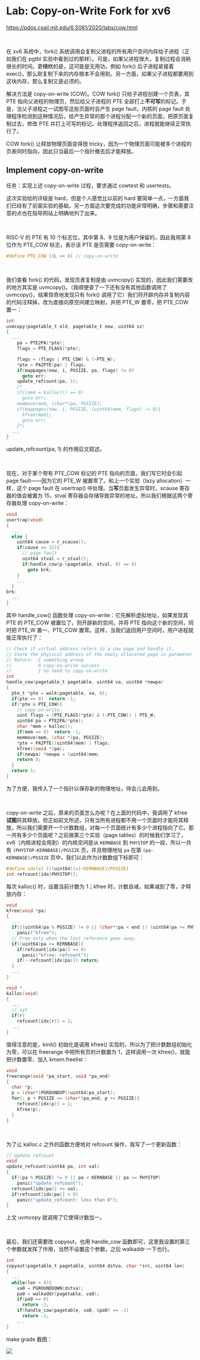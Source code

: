 # Lab: Copy-on-Write Fork for xv6

https://pdos.csail.mit.edu/6.S081/2020/labs/cow.html

<br>

在 xv6 系统中，fork() 系统调用会复制父进程的所有用户空间内存给子进程（正如我们在 pgtbl 实验中看到过的那样）。可是，如果父进程很大，复制过程会消耗很长的时间。更糟糕的是，这可能是无用功，例如 fork() 后子进程紧接着 exec()，那么刚复制下来的内存根本不会用到。另一方面，如果父子进程都要用到这块内存，那么复制又是必须的。

解决方法是 copy-on-write (COW)。COW fork() 只给子进程创建一个页表，其 PTE 指向父进程的物理页，然后给父子进程的 PTE 全部打上**不可写**的标记。于是，当父子进程之一试图写这些页面时会产生 page fault，内核的 page fault 处理程序检测到这种情况后，给产生异常的那个进程分配一个新的页面，把原页面复制过去，修改 PTE 并打上可写的标记。处理程序返回之后，进程就能继续正常执行了。

COW fork() 让释放物理页面变得很 tricky，因为一个物理页面可能被多个进程的页表同时指向，因此只当最后一个指针撤去后才能释放。



## Implement copy-on-write

任务：实现上述 copy-on-write 过程，要求通过 cowtest 和 usertests。

这次实验给的评级是 hard，但是个人感觉比以前的 hard 要简单一点，一方面我们已经有了前面实验的基础，另一方面这次要完成的功能非常明确，步骤和需要注意的点也在指导网站上明确地列了出来。

<br>

RISC-V 的 PTE 有 10 个标志位，其中第 8、9 位是为用户保留的，因此我用第 8 位作为 PTE_COW 标志，表示该 PTE 是否需要 copy-on-write：

```c
#define PTE_COW (1L << 8) // copy-on-write
```

<br>

我们查看 fork() 的代码，发现页表复制是由 uvmcopy() 实现的，因此我们需要改的地方其实是 uvmcopy()。（我顺便查了一下还有没有其他函数调用了 uvmcopy()，结果惊奇地发现只有 fork() 调用了它）我们将开辟内存并复制内容的代码注释掉，改为直接向原空间建立映射，并把 PTE_W 置零，把 PTE_COW 置一：

```c
int
uvmcopy(pagetable_t old, pagetable_t new, uint64 sz)
{
  ...
    pa = PTE2PA(*pte);
    flags = PTE_FLAGS(*pte);

    flags = (flags | PTE_COW) & (~PTE_W);
    *pte = PA2PTE(pa) | flags;
    if(mappages(new, i, PGSIZE, pa, flags) != 0)
      goto err;
    update_refcount(pa, 1);
    /*
    if((mem = kalloc()) == 0)
      goto err;
    memmove(mem, (char*)pa, PGSIZE);
    if(mappages(new, i, PGSIZE, (uint64)mem, flags) != 0){
      kfree(mem);
      goto err;
    }*/
  ...
}
```

update_refcount(pa, 1) 的作用后文叙述。

<br>

现在，对于某个带有 PTE_COW 标记的 PTE 指向的页面，我们写它时会引起 page fault——因为它的 PTE_W 被置零了。和上一个实验（lazy allocation）一样，这个 page fault 在 usertrap() 中处理。当**写**页面发生异常时，scause 寄存器的值会被置为 15，stval 寄存器会存储导致异常的地址，所以我们根据这两个寄存器处理 copy-on-write：

```c
void
usertrap(void)
{
  ...
  else {
    uint64 cause = r_scause();
    if(cause == 15){
      // page fault
      uint64 stval = r_stval();
      if(handle_cow(p->pagetable, stval, 0) == 0)
        goto brk;
    }
    ...
  }
brk:
  ...
}
```

其中 handle_cow() 函数处理 copy-on-write：它先解析虚拟地址，如果发现其 PTE 的 PTE_COW 被置位了，则开辟新的空间，并将 PTE 指向这个新的空间，同时把 PTE_W 置一、PTE_COW 置零。这样，当我们返回用户空间时，用户进程就能正常执行了：

```c
// Check if virtual address refers to a cow page and handle it.
// Store the physical address of the newly allocated page in parameter newpa.
// Return: -1 something wrong
//          0 copy-on-write success
//          1 no need to copy-on-write
int
handle_cow(pagetable_t pagetable, uint64 va, uint64 *newpa)
{
  pte_t *pte = walk(pagetable, va, 0);
  if(pte == 0)  return -1;
  if(*pte & PTE_COW){
    // copy-on-write
    uint flags = (PTE_FLAGS(*pte) & (~PTE_COW)) | PTE_W;
    uint64 pa = PTE2PA(*pte);
    char *mem = kalloc();
    if(mem == 0)  return -1;
    memmove(mem, (char *)pa, PGSIZE);
    *pte = PA2PTE((uint64)mem) | flags;
    kfree((void *)pa);
    if(newpa) *newpa = (uint64)mem;
    return 0;
  }
  return 1;
}
```

为了方便，我传入了一个指针以保存新的物理地址，待会儿会用到。

<br>

copy-on-write 之后，原来的页面怎么办呢？在上面的代码中，我调用了 kfree **试图**将其释放。但正如前文所述，只有当所有进程都不用一个页面时才能将其释放，所以我们需要开一个计数数组，对每一个页面统计有多少个进程指向了它。那一共有多少个页面呢？之前做第三个实验（page tables）的时候我们学习了，xv6（内核进程会用到）的内核空间是从 `KERNBASE` 到 `PHYSTOP` 的一段，所以一共有 `(PHYSTOP-KERNBASE)/PGSIZE` 页，并且物理地址 `pa` 在第 `(pa-KERNBASE)/PGSIZE` 页中，我们以此作为计数数组下标即可：

```c
#define idx(x) (((uint64)(x)-KERNBASE)/PGSIZE)
int refcount[idx(PHYSTOP)];
```

每次 kalloc() 时，设置当前计数为 1；kfree 时，计数自减，如果减到了零，才释放内存：

```c
void
kfree(void *pa)
{
  ...
  if(((uint64)pa % PGSIZE) != 0 || (char*)pa < end || (uint64)pa >= PHYSTOP)
    panic("kfree");
  // Free only when the last reference goes away.
  if((uint64)pa >= KERNBASE){
    if(refcount[idx(pa)] <= 0)
      panic("kfree: refcount");
    if(--refcount[idx(pa)]) return;
  }
  ...
}

void *
kalloc(void)
{
  ...
  // xyf
  if(r)
    refcount[idx(r)] = 1;
  ...
}
```

值得注意的是，kinit() 初始化是调用 kfree() 实现的，所以为了把计数数组初始化为零，可以在 freerange 中把所有页的计数置为 1，这样调用一次 kfree()，就能把计数置零、加入 kmem.freelist：

```c
void
freerange(void *pa_start, void *pa_end)
{
  char *p;
  p = (char*)PGROUNDUP((uint64)pa_start);
  for(; p + PGSIZE <= (char*)pa_end; p += PGSIZE){
    refcount[idx(p)] = 1;
    kfree(p);
  }
}
```

<br>

为了让 kalloc.c 之外的函数方便地对 refcount 操作，我写了一个更新函数：

```c
// Update refcount
void
update_refcount(uint64 pa, int val)
{
  if((pa % PGSIZE) != 0 || pa < KERNBASE || pa >= PHYSTOP)
    panic("update_refcount");
  refcount[idx(pa)] += val;
  if(refcount[idx(pa)] < 0)
    panic("update_refcount: less than 0");
}
```

上文 uvmcopy 就调用了它使得计数加一。

<br>

最后，我们还需要改 copyout，也用 handle_cow 函数即可，这里我设置的第三个参数就发挥了作用，当然不设置这个参数，之后 walkaddr 一下也行。

```c
int
copyout(pagetable_t pagetable, uint64 dstva, char *src, uint64 len)
{
  ...
  while(len > 0){
    va0 = PGROUNDDOWN(dstva);
    pa0 = walkaddr(pagetable, va0);
    if(pa0 == 0)
      return -1;
    if(handle_cow(pagetable, va0, &pa0) == -1)
      return -1;
    ...
}
```

make grade 截图：

![](README_img/result.png)

